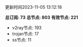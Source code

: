 更新时间2023-11-05 13:12:18

**总订阅: 73**
**总节点: 803**
**有效节点: 221**
- v2ray节点: 193
- trojan节点: 17
- ss节点: 11
